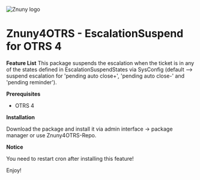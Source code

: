 ![Znuny logo](http://znuny.com/assets/logo_small.png)

Znuny4OTRS - EscalationSuspend for OTRS 4
==============================

**Feature List**
This package suspends the escalation when the ticket is in any of the states defined in EscalationSuspendStates via SysConfig (default --> suspend escalation for 'pending auto close+', 'pending auto close-' and 'pending reminder').

**Prerequisites**

- OTRS 4

**Installation**

Download the package and install it via admin interface -> package manager or use Znuny4OTRS-Repo.


**Notice**

You need to restart cron after installing this feature!

Enjoy!

